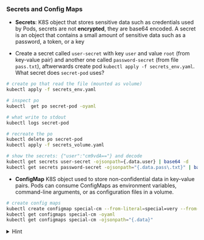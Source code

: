 
### Secrets and Config Maps

* **Secrets**: K8S object that stores sensitive data such as credentials used by Pods, secrets are not **encrypted**, they are base64 encoded. A secret is an object that contains a small amount of sensitive data such as a password, a token, or a key

* Create a secret called `user-secret` with key `user` and value `root` (from key-value pair) and another one called `password-secret` (from file `pass.txt`), aftwerwards create pod `kubectl apply -f secrets_env.yaml`. What secret does `secret-pod` uses?

```bash
# create po that read the file (mounted as volume)
kubectl apply -f secrets_env.yaml

# inspect po 
kubectl  get po secret-pod -oyaml

# what write to stdout
kubectl logs secret-pod 

# recreate the po 
kubectl delete po secret-pod 
kubectl apply -f secrets_volume.yaml

# show the secrets: {"user":"cm9vdA=="} and decode
kubectl get secrets user-secret -ojsonpath={.data.user} | base64 -d
kubectl get secrets password-secret -ojsonpath="{.data.pass\.txt}" | base64 -d
```

* **ConfigMap** K8S object used to store non-confidential data in key-value pairs. Pods can consume ConfigMaps as environment variables, command-line arguments, or as configuration files in a volume.

```bash
# create config maps
kubectl create configmap special-cm --from-literal=special=very --from-literal=type=charm
kubectl get configmaps special-cm -oyaml
kubectl get configmaps special-cm -ojsonpath="{.data}"
```

<details>
<summary>Hint</summary>
Create secrets: <code>kubectl create secret generic user-secret --from-literal=user=root</code> and <code>kubectl create secret generic password-secret --from-file=./pass.txt</code>
</details>